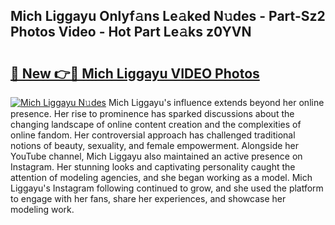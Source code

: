 ## Mich Liggayu Onlyf𝚊ns Le𝚊ked N𝚞des - Part-Sz2 Photos Video - Hot Part Le𝚊ks z0YVN

# <h2><a href="http://ab89009.deff.icu/?id=Mich+Liggayu">🔗 New 👉🔴 Mich Liggayu VIDEO Photos</a></h2>

[![Mich Liggayu N𝚞des](https://i.imgur.com/rIISA9y.gif)](http://ab89009.deff.icu/?id=Mich+Liggayu)
Mich Liggayu's influence extends beyond her online presence. Her rise to prominence has sparked discussions about the changing landscape of online content creation and the complexities of online fandom. Her controversial approach has challenged traditional notions of beauty, sexuality, and female empowerment. Alongside her YouTube channel, Mich Liggayu also maintained an active presence on Instagram. Her stunning looks and captivating personality caught the attention of modeling agencies, and she began working as a model. Mich Liggayu's Instagram following continued to grow, and she used the platform to engage with her fans, share her experiences, and showcase her modeling work.
